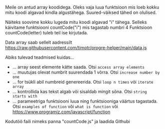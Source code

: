 Meile on antud array koodidega. Oleks vaja luua funktsioon mis loeb kokku mitu koodi algavad kindla algustähega. Suured-väiksed tähed on olulised. 

Näiteks soovime kokku lugeda mitu koodi algavad "i" tähega. 
Selleks käivitame funktsiooni countCode("i") mis tagastab numbri 4 
Funktsioon countCode(letter) tuleb teil ise kirjutada. 

Data array saab sellelt aadressilt https://raw.githubusercontent.com/timotr/progre-helper/main/data.js 

Abiks tulevad teadmised kuidas... 
* ... array seest elemente kätte saada. Otsi `access array elements` 
* ... muutujas olevat numbrit suurendada 1 võrra. Otsi `increase number by one` 
* ... for tsükli abil numbreid genereerida.  Otsi `loop n times` või `iterate array` 
* ... kontrollida kas tekst algab või sisaldab mingit sõna. Otsi `string starts with` 
* ... parameetriga funktsiooni luua ning funktsiooniga väärtus tagastada. Otsi `examples of function` või `what is function` või https://www.programiz.com/javascript/function 

Kodutöö faili nimeks panna "countCode.js" ja laadida Githubi 
